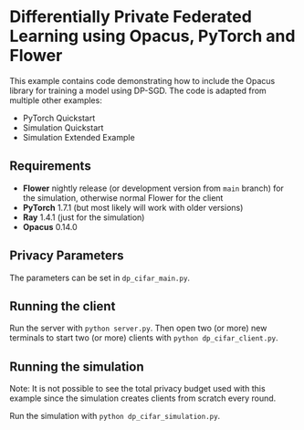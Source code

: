 # Differentially Private Federated Learning using Opacus, PyTorch and Flower

This example contains code demonstrating how to include the Opacus library for training a model using DP-SGD. The code is adapted from multiple other examples:

- PyTorch Quickstart
- Simulation Quickstart
- Simulation Extended Example

## Requirements

- **Flower** nightly release (or development version from `main` branch) for the simulation, otherwise normal Flower for the client 
- **PyTorch** 1.7.1 (but most likely will work with older versions)
- **Ray** 1.4.1 (just for the simulation)
- **Opacus** 0.14.0

## Privacy Parameters

The parameters can be set in `dp_cifar_main.py`.

## Running the client

Run the server with `python server.py`. Then open two (or more) new terminals to start two (or more) clients with `python dp_cifar_client.py`.

## Running the simulation

Note: It is not possible to see the total privacy budget used with this example since the simulation creates clients from scratch every round.

Run the simulation with `python dp_cifar_simulation.py`.
